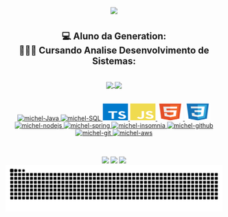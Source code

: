 <h1 align="center">
  <img src="https://readme-typing-svg.herokuapp.com?font=Fira+Code&weight=600&size=27&pause=1000&center=true&vCenter=true&multiline=true&random=false&width=500&height=90&lines=System.out.print(%22Hi+There!+%F0%9F%91%8B;I'm+Michel+Gonçalves+%F0%9F%91%A8%F0%9F%8F%BF%E2%80%8D%F0%9F%92%BB" /><br>

<h2 align="center">
  💻 Aluno da Generation: <br>
  👨🏾‍🎓 Cursando Analise Desenvolvimento de Sistemas:
</h2><br>


<div align="center">
  
<a href="https://github.com/anuraghazra/github-readme-stats">
 <img height=183 align="center" src="https://github-readme-stats.vercel.app/api?username=Michel9406&rank_icon=github&theme=holi"/>
</a>
<a href="https://github.com/anuraghazra/convoychat">
 <img height=183 align="center" src="https://github-readme-stats.vercel.app/api/top-langs/?username=Michel9406&layout=compact&langs_count=7&theme=holi"/>


</div><br>

<div align="center"><br>
  
    
   <img align="flex" alt="michel-Java" height="40" width="60" src="https://cdn.jsdelivr.net/gh/devicons/devicon@latest/icons/java/java-original-wordmark.svg">   
   <img align="flex" alt="michel-SQL" height="40" width="60" src="https://cdn.jsdelivr.net/gh/devicons/devicon@latest/icons/mysql/mysql-original-wordmark.svg">                   
   <img align="flex" alt="michel-Ts" height="40" width="60" src="https://raw.githubusercontent.com/devicons/devicon/master/icons/typescript/typescript-plain.svg">
   <img align="flex" alt="michel-Js" height="40" width="60" src="https://raw.githubusercontent.com/devicons/devicon/master/icons/javascript/javascript-plain.svg">
   <img align="flex" alt="michel-HTML" height="40" width="60" src="https://raw.githubusercontent.com/devicons/devicon/master/icons/html5/html5-original.svg">
   <img align="flex" alt="michel-CSS" height="40" width="60" src="https://raw.githubusercontent.com/devicons/devicon/master/icons/css3/css3-original.svg">   
   <img align="flex" alt="michel-nodejs" height="30" width="60" src="https://cdn.jsdelivr.net/gh/devicons/devicon@latest/icons/nodejs/nodejs-original-wordmark.svg" />
   <img align="flex" alt="michel-spring" height="40" width="60" src="https://cdn.jsdelivr.net/gh/devicons/devicon@latest/icons/spring/spring-original-wordmark.svg" />       
   <img align="flex" alt="michel-insomnia" height="50" width="60" src="https://cdn.jsdelivr.net/gh/devicons/devicon@latest/icons/insomnia/insomnia-original-wordmark.svg" />
   <img align="flex" alt="michel-github" height="40" width="60" src="https://cdn.jsdelivr.net/gh/devicons/devicon@latest/icons/github/github-original-wordmark.svg" />
   <img align="flex" alt="michel-git" height="40" width="60" src="https://cdn.jsdelivr.net/gh/devicons/devicon@latest/icons/git/git-original-wordmark.svg">
   <img align="flex" alt="michel-aws" height="40" width="60" src="https://cdn.jsdelivr.net/gh/devicons/devicon@latest/icons/amazonwebservices/amazonwebservices-original-wordmark.svg" />
           
          
</div><br/>
  
  ##

<div align="center">
 <a href="https://www.linkedin.com/in/michelgon%C3%A7alvess/" target="_blank"><img src="https://img.shields.io/badge/-LinkedIn-%230077B5?style=for-the-badge&logo=linkedin&logoColor=white" target="_blank"></a> 
 <a href="https://discord.com/channels/@me" target="_blank"><img src="https://img.shields.io/badge/Discord-7289DA?style=for-the-badge&logo=discord&logoColor=white" target="_blank"></a> 
 <a href = "mailto:michel9406@hotmail.com"><img src="https://img.shields.io/badge/-Gmail-%23333?style=for-the-badge&logo=gmail&logoColor=white" target="_blank"></a><br>
  
<picture>
  <source media="(prefers-color-scheme: dark)" srcset="https://raw.githubusercontent.com/Michel9406/Michel9406/output/github-contribution-grid-snake-dark.svg">
  <source media="(prefers-color-scheme: light)" srcset="https://raw.githubusercontent.com/Michel9406/Michel9406/output/github-contribution-grid-snake.svg">
  <img alt="github contribution grid snake animation" src="https://raw.githubusercontent.com/Michel9406/Michel9406/output/github-contribution-grid-snake.svg">
</picture>



